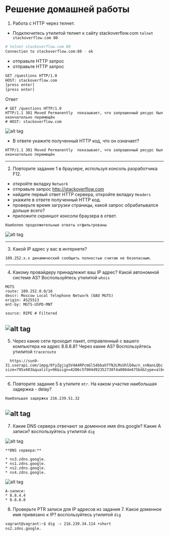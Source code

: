 # Решение домашней работы

1. Работа c HTTP через телнет.
- Подключитесь утилитой телнет к сайту stackoverflow.com
`telnet stackoverflow.com 80`
```bash
# telnet stackoverflow.com 80
Connection to stackoverflow.com:80 - ok
```
- отправьте HTTP запрос
- отправьте HTTP запрос
```bash
GET /questions HTTP/1.0
HOST: stackoverflow.com
[press enter]
[press enter]
```
Ответ
```http request
# GET /questions HTTP/1.0
HTTP/1.1 301 Moved Permanently  показывает, что запрошенный ресурс был окончательно перемещён
# HOST: stackoverflow.com
```
![alt tag](https://github.com/mksamm/DEVSYS-PDC-3-Maxim-Samokhin/blob/main/3-6-1.png)
- В ответе укажите полученный HTTP код, что он означает?
```
HTTP/1.1 301 Moved Permanently  показывает, что запрошенный ресурс был окончательно перемещён
```
---
2. Повторите задание 1 в браузере, используя консоль разработчика F12.
- откройте вкладку `Network`
- отправьте запрос http://stackoverflow.com
- найдите первый ответ HTTP сервера, откройте вкладку `Headers`
- укажите в ответе полученный HTTP код.
- проверьте время загрузки страницы, какой запрос обрабатывался дольше всего?
- приложите скриншот консоли браузера в ответ.

```
Наиболее продолжительные ответы отфильтрованы
```
![alt tag](https://github.com/mksamm/DEVSYS-PDC-3-Maxim-Samokhin/blob/main/3-6-2.png)

---
3. Какой IP адрес у вас в интернете?
```
109.252.х.х динамический сообщить полностью считаю не безопасным.
```
---
4. Какому провайдеру принадлежит ваш IP адрес? Какой автономной системе AS? Воспользуйтесь утилитой `whois`
```
MGTS
route: 109.252.0.0/16
descr: Moscow Local Telephone Network (OAO MGTS)
origin: AS25513
mnt-by: MGTS-USPD-MNT

source: RIPE # Filtered
```
![alt tag](https://github.com/mksamm/DEVSYS-PDC-3-Maxim-Samokhin/blob/main/3-6-4.png)
---
5. Через какие сети проходит пакет, отправленный с вашего компьютера на адрес 8.8.8.8? Через какие AS? Воспользуйтесь утилитой `traceroute`


```
  https://sun9-31.userapi.com/impg/0fyZgjig5V4A4RPcmGlS4bbahTfNJLMsUhlQ4w/n_snNanLQbc.jpg?size=795x603&quality=96&sign=4206c5f004d92352730f4a0064e675bd&type=album
```
---
6. Повторите задание 5 в утилите `mtr`. На каком участке наибольшая задержка - delay?
```
Наибольшая задержка 216.239.51.32
```
![alt tag](https://github.com/mksamm/DEVSYS-PDC-3-Maxim-Samokhin/blob/main/3-6-6.png)
---

7. Какие DNS сервера отвечают за доменное имя dns.google? Какие A записи? воспользуйтесь утилитой `dig`

![alt tag](https://github.com/mksamm/DEVSYS-PDC-3-Maxim-Samokhin/blob/main/3-6-7-2.png)
```
**DNS сервера:**

* ns3.zdns.google.
* ns1.zdns.google.
* ns2.zdns.google.
* ns4.zdns.google.
```
![alt tag](https://github.com/mksamm/DEVSYS-PDC-3-Maxim-Samokhin/blob/main/3-6-7.png)

```
A-записи:
* 8.8.4.4
* 8.8.8.8

```
8. Проверьте PTR записи для IP адресов из задания 7. Какое доменное имя привязано к IP? воспользуйтесь утилитой `dig`
```bash
vagrant@vagrant:~$ dig -x 216.239.34.114 +short
ns2.zdns.google.
```
